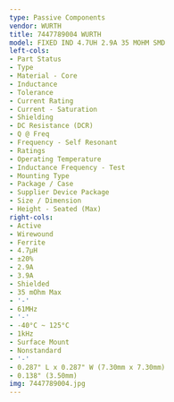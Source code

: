 ```yaml
---
type: Passive Components
vendor: WURTH
title: 7447789004 WURTH
model: FIXED IND 4.7UH 2.9A 35 MOHM SMD
left-cols:
- Part Status
- Type
- Material - Core
- Inductance
- Tolerance
- Current Rating
- Current - Saturation
- Shielding
- DC Resistance (DCR)
- Q @ Freq
- Frequency - Self Resonant
- Ratings
- Operating Temperature
- Inductance Frequency - Test
- Mounting Type
- Package / Case
- Supplier Device Package
- Size / Dimension
- Height - Seated (Max)
right-cols:
- Active
- Wirewound
- Ferrite
- 4.7µH
- ±20%
- 2.9A
- 3.9A
- Shielded
- 35 mOhm Max
- '-'
- 61MHz
- '-'
- -40°C ~ 125°C
- 1kHz
- Surface Mount
- Nonstandard
- '-'
- 0.287" L x 0.287" W (7.30mm x 7.30mm)
- 0.138" (3.50mm)
img: 7447789004.jpg
---
```

